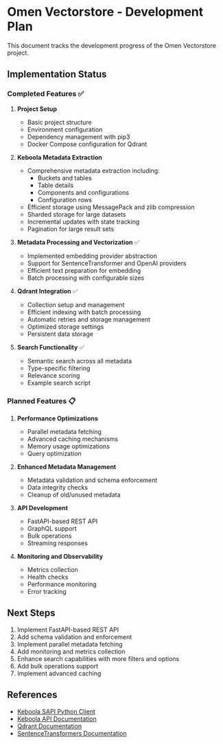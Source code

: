 # Omen Vectorstore - Development Plan

This document tracks the development progress of the Omen Vectorstore project.

## Implementation Status

### Completed Features ✅

1. **Project Setup**
   - Basic project structure
   - Environment configuration
   - Dependency management with pip3
   - Docker Compose configuration for Qdrant

2. **Keboola Metadata Extraction**
   - Comprehensive metadata extraction including:
     - Buckets and tables
     - Table details
     - Components and configurations
     - Configuration rows
   - Efficient storage using MessagePack and zlib compression
   - Sharded storage for large datasets
   - Incremental updates with state tracking
   - Pagination for large result sets

3. **Metadata Processing and Vectorization** ✅
   - Implemented embedding provider abstraction
   - Support for SentenceTransformer and OpenAI providers
   - Efficient text preparation for embedding
   - Batch processing with configurable sizes

4. **Qdrant Integration** ✅
   - Collection setup and management
   - Efficient indexing with batch processing
   - Automatic retries and storage management
   - Optimized storage settings
   - Persistent data storage

5. **Search Functionality** ✅
   - Semantic search across all metadata
   - Type-specific filtering
   - Relevance scoring
   - Example search script

### Planned Features 📋

1. **Performance Optimizations**
   - Parallel metadata fetching
   - Advanced caching mechanisms
   - Memory usage optimizations
   - Query optimization

2. **Enhanced Metadata Management**
   - Metadata validation and schema enforcement
   - Data integrity checks
   - Cleanup of old/unused metadata

3. **API Development**
   - FastAPI-based REST API
   - GraphQL support
   - Bulk operations
   - Streaming responses

4. **Monitoring and Observability**
   - Metrics collection
   - Health checks
   - Performance monitoring
   - Error tracking

## Next Steps

1. Implement FastAPI-based REST API
2. Add schema validation and enforcement
3. Implement parallel metadata fetching
4. Add monitoring and metrics collection
5. Enhance search capabilities with more filters and options
6. Add bulk operations support
7. Implement advanced caching

## References

- [Keboola SAPI Python Client](https://github.com/keboola/sapi-python-client)
- [Keboola API Documentation](https://keboola.docs.apiary.io/#)
- [Qdrant Documentation](https://qdrant.tech/documentation/)
- [SentenceTransformers Documentation](https://www.sbert.net/) 